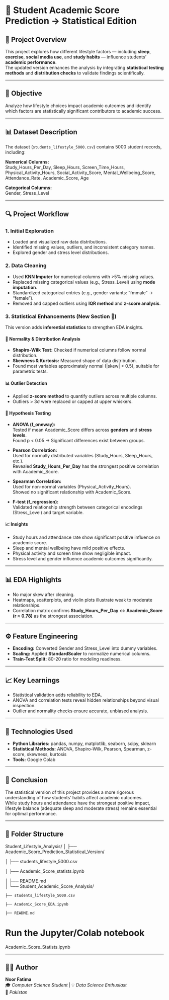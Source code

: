 # 🧠 Student Academic Score Prediction -> Statistical Edition

## 📘 Project Overview
This project explores how different lifestyle factors — including **sleep**, **exercise**, **social media use**, and **study habits** — influence students’ **academic performance**.  
The updated version enhances the analysis by integrating **statistical testing methods** and **distribution checks** to validate findings scientifically.

---

## 🎯 Objective
Analyze how lifestyle choices impact academic outcomes and identify which factors are statistically significant contributors to academic success.

---

## 📊 Dataset Description
The dataset (`students_lifestyle_5000.csv`) contains 5000 student records, including:

**Numerical Columns:**  
Study_Hours_Per_Day, Sleep_Hours, Screen_Time_Hours, Physical_Activity_Hours, Social_Activity_Score, Mental_Wellbeing_Score, Attendance_Rate, Academic_Score, Age  

**Categorical Columns:**  
Gender, Stress_Level

---

## 🔍 Project Workflow

### 1. Initial Exploration
- Loaded and visualized raw data distributions.  
- Identified missing values, outliers, and inconsistent category names.  
- Explored gender and stress level distributions.  

### 2. Data Cleaning
- Used **KNN Imputer** for numerical columns with >5% missing values.  
- Replaced missing categorical values (e.g., Stress_Level) using **mode imputation**.  
- Standardized categorical entries (e.g., gender variants: “fmmale” → “female”).  
- Removed and capped outliers using **IQR method** and **z-score analysis**.  

### 3. Statistical Enhancements (New Section 🧮)
This version adds **inferential statistics** to strengthen EDA insights.

#### 📏 Normality & Distribution Analysis
- **Shapiro-Wilk Test:** Checked if numerical columns follow normal distribution.  
- **Skewness & Kurtosis:** Measured shape of data distribution.  
- Found most variables approximately normal (|skew| < 0.5), suitable for parametric tests.  

#### 📊 Outlier Detection
- Applied **z-score method** to quantify outliers across multiple columns.  
- Outliers > 3σ were replaced or capped at upper whiskers.  

#### 🧠 Hypothesis Testing
- **ANOVA (f_oneway):**  
  Tested if mean Academic_Score differs across **genders** and **stress levels**.  
  Found p < 0.05 → Significant differences exist between groups.  

- **Pearson Correlation:**  
  Used for normally distributed variables (Study_Hours, Sleep_Hours, etc.).  
  Revealed **Study_Hours_Per_Day** has the strongest positive correlation with Academic_Score.  

- **Spearman Correlation:**  
  Used for non-normal variables (Physical_Activity_Hours).  
  Showed no significant relationship with Academic_Score.  

- **F-test (f_regression):**  
  Validated relationship strength between categorical encodings (Stress_Level) and target variable.  

#### 📈 Insights
- Study hours and attendance rate show significant positive influence on academic score.  
- Sleep and mental wellbeing have mild positive effects.  
- Physical activity and screen time show negligible impact.  
- Stress level and gender influence academic outcomes significantly.  

---

## 📊 EDA Highlights
- No major skew after cleaning.  
- Heatmaps, scatterplots, and violin plots illustrate weak to moderate relationships.  
- Correlation matrix confirms **Study_Hours_Per_Day ↔ Academic_Score (r ≈ 0.78)** as the strongest association.  

---

## ⚙️ Feature Engineering
- **Encoding:** Converted Gender and Stress_Level into dummy variables.  
- **Scaling:** Applied **StandardScaler** to normalize numerical columns.  
- **Train-Test Split:** 80-20 ratio for modeling readiness.  

---

## 📈 Key Learnings
- Statistical validation adds reliability to EDA.  
- ANOVA and correlation tests reveal hidden relationships beyond visual inspection.  
- Outlier and normality checks ensure accurate, unbiased analysis.  

---

## 🧩 Technologies Used
- **Python Libraries:** pandas, numpy, matplotlib, seaborn, scipy, sklearn  
- **Statistical Methods:** ANOVA, Shapiro-Wilk, Pearson, Spearman, z-score, skewness, kurtosis  
- **Tools:** Google Colab  

---

## 🧠 Conclusion
The statistical version of this project provides a more rigorous understanding of how students’ habits affect academic outcomes.  
While study hours and attendance have the strongest positive impact, lifestyle balance (adequate sleep and moderate stress) remains essential for optimal performance.  

---

## 📁 Folder Structure
Student_Lifestyle_Analysis/
│
├── Academic_Score_Prediction_Statistical_Version/

│   ├── students_lifestyle_5000.csv

│   ├── Academic_Score_statists.ipynb

│   ├── README.md   
│
└── Student_Academic_Score_Analysis/

    ├── students_lifestyle_5000.csv
    
    ├── Academic_Score_EDA.ipynb
    
    ├── README.md

# Run the Jupyter/Colab notebook
Academic_Score_Statists.ipynb

---
## 👩‍💻 Author

**Noor Fatima**  
🎓 *Computer Science Student* | 💡 *Data Science Enthusiast*  
📍 *Pakistan* 
